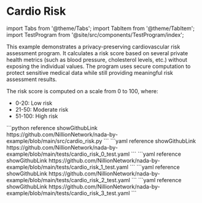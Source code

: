 # Cardio Risk

import Tabs from '@theme/Tabs';
import TabItem from '@theme/TabItem';
import TestProgram from '@site/src/components/TestProgram/index';

This example demonstrates a privacy-preserving cardiovascular risk assessment program. It calculates a risk score based on several private health metrics (such as blood pressure, cholesterol levels, etc.) without exposing the individual values. The program uses secure computation to protect sensitive medical data while still providing meaningful risk assessment results.

The risk score is computed on a scale from 0 to 100, where:
- 0-20: Low risk
- 21-50: Moderate risk
- 51-100: High risk

<Tabs>

<TabItem value="program" label="Nada program" default>
```python reference showGithubLink
https://github.com/NillionNetwork/nada-by-example/blob/main/src/cardio_risk.py
```
</TabItem>

<TabItem value="test-0" label="Test 0">
```yaml reference showGithubLink
https://github.com/NillionNetwork/nada-by-example/blob/main/tests/cardio_risk_0_test.yaml
```
</TabItem>

<TabItem value="test-1" label="Test 1">
```yaml reference showGithubLink
https://github.com/NillionNetwork/nada-by-example/blob/main/tests/cardio_risk_1_test.yaml
```
</TabItem>

<TabItem value="test-2" label="Test 2">
```yaml reference showGithubLink
https://github.com/NillionNetwork/nada-by-example/blob/main/tests/cardio_risk_2_test.yaml
```
</TabItem>

<TabItem value="test-3" label="Test 3">
```yaml reference showGithubLink
https://github.com/NillionNetwork/nada-by-example/blob/main/tests/cardio_risk_3_test.yaml
```
</TabItem>
</Tabs>

<TestProgram programName="cardio_risk" testFileName="cardio_risk_0_test"/>
